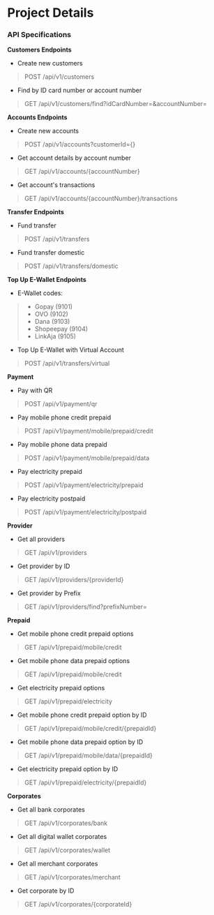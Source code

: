 # Project Details
### API Specifications

**Customers Endpoints**
- Create new customers
> POST /api/v1/customers
- Find by ID card number or account number
> GET /api/v1/customers/find?idCardNumber=&accountNumber=

**Accounts Endpoints**
- Create new accounts
> POST /api/v1/accounts?customerId={}
- Get account details by account number
> GET /api/v1/accounts/{accountNumber}
- Get account's transactions
> GET /api/v1/accounts/{accountNumber}/transactions

**Transfer Endpoints**
- Fund transfer
> POST /api/v1/transfers
- Fund transfer domestic
> POST /api/v1/transfers/domestic

**Top Up E-Wallet Endpoints**
- E-Wallet codes:
> - Gopay (9101)
> - OVO (9102)
> - Dana (9103)
> - Shopeepay (9104)
> - LinkAja (9105)
- Top Up E-Wallet with Virtual Account
> POST /api/v1/transfers/virtual

**Payment**
- Pay with QR
> POST /api/v1/payment/qr
- Pay mobile phone credit prepaid
> POST /api/v1/payment/mobile/prepaid/credit 
- Pay mobile phone data prepaid
> POST /api/v1/payment/mobile/prepaid/data
- Pay electricity prepaid
> POST /api/v1/payment/electricity/prepaid
- Pay electricity postpaid
> POST /api/v1/payment/electricity/postpaid

**Provider**
- Get all providers
> GET /api/v1/providers
- Get provider by ID
> GET /api/v1/providers/{providerId}
- Get provider by Prefix
> GET /api/v1/providers/find?prefixNumber=

**Prepaid**
- Get mobile phone credit prepaid options
> GET /api/v1/prepaid/mobile/credit
- Get mobile phone data prepaid options
> GET /api/v1/prepaid/mobile/credit
- Get electricity prepaid options
> GET /api/v1/prepaid/electricity  
- Get mobile phone credit prepaid option by ID
> GET /api/v1/prepaid/mobile/credit/{prepaidId}
- Get mobile phone data prepaid option by ID
> GET /api/v1/prepaid/mobile/data/{prepaidId}
- Get electricity prepaid option by ID
> GET /api/v1/prepaid/electricity/{prepaidId}

**Corporates**
- Get all bank corporates
> GET /api/v1/corporates/bank
- Get all digital wallet corporates
> GET /api/v1/corporates/wallet
- Get all merchant corporates
> GET /api/v1/corporates/merchant
- Get corporate by ID
> GET /api/v1/corporates/{corporateId}
